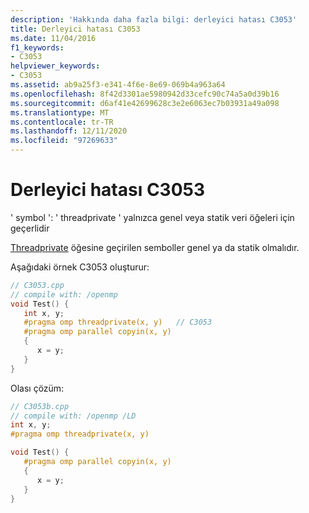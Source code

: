 ```yaml
---
description: 'Hakkında daha fazla bilgi: derleyici hatası C3053'
title: Derleyici hatası C3053
ms.date: 11/04/2016
f1_keywords:
- C3053
helpviewer_keywords:
- C3053
ms.assetid: ab9a25f3-e341-4f6e-8e69-069b4a963a64
ms.openlocfilehash: 8f42d3301ae5980942d33cefc90c74a5a0d39b16
ms.sourcegitcommit: d6af41e42699628c3e2e6063ec7b03931a49a098
ms.translationtype: MT
ms.contentlocale: tr-TR
ms.lasthandoff: 12/11/2020
ms.locfileid: "97269633"
---
```

# <a name="compiler-error-c3053"></a>Derleyici hatası C3053

' symbol ': ' threadprivate ' yalnızca genel veya statik veri öğeleri için geçerlidir

[Threadprivate](../../parallel/openmp/reference/openmp-directives.md#threadprivate) öğesine geçirilen semboller genel ya da statik olmalıdır.

Aşağıdaki örnek C3053 oluşturur:

```cpp
// C3053.cpp
// compile with: /openmp
void Test() {
   int x, y;
   #pragma omp threadprivate(x, y)   // C3053
   #pragma omp parallel copyin(x, y)
   {
      x = y;
   }
}
```

Olası çözüm:

```cpp
// C3053b.cpp
// compile with: /openmp /LD
int x, y;
#pragma omp threadprivate(x, y)

void Test() {
   #pragma omp parallel copyin(x, y)
   {
      x = y;
   }
}
```
